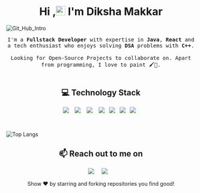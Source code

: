 <h1 align="center">Hi ,<img src="https://media.giphy.com/media/hvRJCLFzcasrR4ia7z/giphy.gif" width="25px"> I'm Diksha Makkar </h1>

![Git_Hub_Intro](https://github.com/DikshaMakkar/About_Me/assets/62770475/e003f841-191c-4249-8014-e384960aac85)

<p align="center">
  <samp> 
    I'm a <strong>Fullstack Developer</strong> with expertise in <strong>Java</strong>, <strong>React</strong> and a tech enthusiast who enjoys solving <strong>DSA</strong> problems with <strong>C++</strong>.
  </samp><br><br>
  <samp>
   Looking for Open-Source Projects to collaborate on.  Apart from programming, I love to paint 🖌️🎨.
   </samp>  
   <br/>
  <br/>

  <p align="left" >
   </p>
 
<!--     <img src="https://komarev.com/ghpvc/?username=DikshaMakkar" alt="udit-takkar" />  -->         


<h2 align="center"> 💻 Technology Stack</h2>
<p align="center">
  <img src="https://img.shields.io/badge/java%20-%23E6E6FA.svg?&style=for-the-badge&logo=java&logoColor=white" />&nbsp;&nbsp;&nbsp;
  <img src="https://img.shields.io/badge/node.js%20-%2343853D.svg?&style=for-the-badge&logo=node.js&logoColor=white" />&nbsp;&nbsp;&nbsp;
  <img src="https://img.shields.io/badge/react%20-%2300D9FF.svg?&style=for-the-badge&logo=react&logoColor=white" />&nbsp;&nbsp;&nbsp;
  <img src="https://img.shields.io/badge/python%20-%231572B6.svg?&style=for-the-badge&logo=python&logoColor=white" />&nbsp;&nbsp;
<!--   <img src="https://img.shields.io/badge/docker%20-%231572B6.svg?&style=for-the-badge&logo=docker&logoColor=white" />&nbsp;&nbsp;  -->
  <img src="https://img.shields.io/badge/javascript%20-%434572D4.svg?&style=for-the-badge&logo=javascript&logoColor=white" />&nbsp;&nbsp;
<!--   <img src="https://img.shields.io/badge/mongodb%20-%231572B6.svg?&style=for-the-badge&logo=mongodb&logoColor=white" />&nbsp;&nbsp; -->
  <img src="https://img.shields.io/badge/PostgreSQL%20-%2300D9FF.svg?&style=for-the-badge&logo=PostgreSQL&logoColor=white" />&nbsp;&nbsp;
<!--   <img src="https://img.shields.io/badge/heroku%20-%231572B6.svg?&style=for-the-badge&logo=heroku&logoColor=white" />&nbsp;&nbsp; -->
  <img src="https://img.shields.io/badge/git%20-%FF00FF.svg?&style=for-the-badge&logo=git&logoColor=white" />&nbsp;&nbsp;
 
</p>


<br/>
 
![Top Langs](https://github-readme-stats.vercel.app/api/top-langs/?username=dikshamakkar&hide=Dockerfile)

<!-- ![Top Langs](https://github-readme-stats.vercel.app/api/top-langs/?username=dikshamakkar&layout=compact) -->

<!-- [![Top Langs](https://github-readme-stats.vercel.app/api/top-langs/?username=dikshamakkar&layout=pie)](https://github.com/dikshamakkar/github-readme-stats) -->

   <h2 align="center">📫 Reach out to me on</h2>
     
<p align="center">
   <a target="_blank"href="https://www.linkedin.com/in/diksha-makkar-ba56091a4/"><img src="https://img.shields.io/badge/linkedin-%230077B5.svg?&style=for-the-badge&logo=linkedin&logoColor=white" /></a>&nbsp;&nbsp;&nbsp;&nbsp;
  <a target="_blank"href="mailto:makkardiksha02@gmail.com"><img src="https://img.shields.io/badge/gmail-%231DA1F2.svg?&style=for-the-badge&logo=gmail&logoColor=white" /></a>&nbsp;&nbsp;&nbsp;&nbsp;
</p>










<p align="center">
Show ❤️ by starring and forking repositories you find good!
</p>
